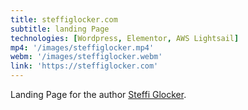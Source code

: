 ```yaml
---
title: steffiglocker.com
subtitle: landing Page
technologies: [Wordpress, Elementor, AWS Lightsail]
mp4: '/images/steffiglocker.mp4'
webm: '/images/steffiglocker.webm'
link: 'https://steffiglocker.com'
---
```


Landing Page for the author [Steffi Glocker](www.steffiglocker.com).